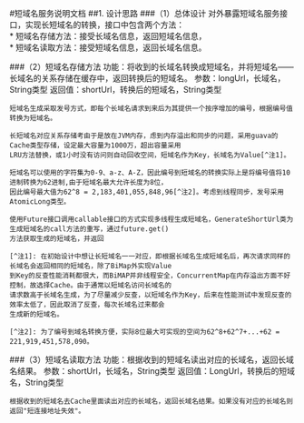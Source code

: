#短域名服务说明文档
##1. 设计思路
###（1）总体设计
    对外暴露短域名服务接口，实现长短域名的转换，接口中包含两个方法：  
        * 短域名存储方法：接受长域名信息，返回短域名信息，  
        * 短域名读取方法：接受短域名信息，返回长域名信息。  
        
###（2）短域名存储方法
    功能：将收到的长域名转换成短域名，并将短域名——长域名的关系存储在缓存中，返回转换后的短域名。
    参数：longUrl，长域名，String类型
    返回值：shortUrl，转换后的短域名，String类型
    
    短域名生成采取发号方式，即每个长域名请求到来后为其提供一个按序增加的编号，根据编号值转换为短域名。
    
    长短域名对应关系存储考由于是放在JVM内存，虑到内存溢出和同步的问题，采用guava的Cache类型存储，设定最大容量为1000万，超出容量采用
    LRU方法替换，或1小时没有访问则自动回收空间，短域名作为Key，长域名为Value[^注1]。
    
    短域名可以使用的字符集为0-9、a-z、A-Z，因此编号到短域名的转换实际上是将编号值将10进制转换为62进制,由于短域名最大允许长度为8位，
    因此编号最大值为62^8 = 2,183,401,055,848,96[^注2]。考虑到线程同步，发号采用AtomicLong类型。
    
    使用Future接口调用callable接口的方式实现多线程生成短域名，GenerateShortUrl类为生成短域名的call方法的重写，通过future.get()
    方法获取生成的短域名，并返回
    
    [^注1]: 在初始设计中想让长短域名一一对应，即根据长域名生成短域名后，再次请求同样的长域名会返回相同的短域名，除了BiMap外实现Value
    到Key的反查性能消耗都很大，而BiMAP并非线程安全，ConcurrentMap在内存溢出方面不好控制，故选择Cache。由于通常以短域名访问长域名的
    请求数高于长域名生成，为了尽量减少反查，以短域名作为Key，后来在性能测试中发现反查的效率太低了，因此取消了反查，每次长域名过来都会
    生成新的短域名。
    
    [^注2]: 为了编号到域名转换方便，实际8位最大可实现的空间为62^8+62^7+...+62 = 221,919,451,578,090。
    
###（3）短域名读取方法
    功能：根据收到的短域名读出对应的长域名，返回长域名结果。
    参数：shortUrl，长域名，String类型
    返回值：LongUrl，转换后的短域名，String类型
    
    根据收到的短域名去Cache里面读出对应的长域名，返回长域名结果。如果没有对应的长域名则返回"短连接地址失效"。
    